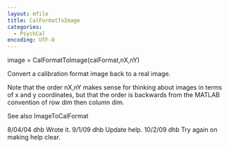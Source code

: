 ```yaml
---
layout: mfile
title: CalFormatToImage
categories:
  - PsychCal
encoding: UTF-8
---
```


image = CalFormatToImage(calFormat,nX,nY)

Convert a calibration format image back to a real
image.

Note that the order nX,nY makes sense for thinking about images
in terms of x and y coordinates, but that the order is backwards
from the MATLAB convention of row dim then column dim.

See also ImageToCalFormat

8/04/04  dhb  Wrote it.
9/1/09   dhb  Update help.
10/2/09  dhb  Try again on making help clear.